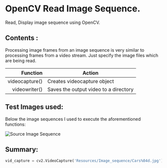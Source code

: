 # OpenCV Read Image Sequence.
Read, Display image sequence using OpenCV.
## Contents :

Processing image frames from an image sequence is very similar to processing frames from a video stream. Just specify the image files which are being read. 

| Function     |Action                                     |
|-------------:|-------------------------------------------|
|videocapture()|   Creates videocapture object             |
|videowriter() | Saves the output video to a directory     |

## Test Images used: 
Below the image sequences I used to execute the aforementioned functions:

![Source Image Sequence](https://learnopencv.com/wp-content/uploads/2021/05/image.gif)


## Summary:

```python
vid_capture = cv2.VideoCapture('Resources/Image_sequence/Cars%04d.jpg')
```
